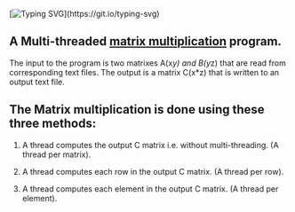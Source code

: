 [![Typing SVG](https://readme-typing-svg.herokuapp.com?font=comfortaa&color=016EEA&size=24&width=500&lines=Matrix+Multiplication+Multi-threading...)](https://git.io/typing-svg)


## A Multi-threaded [matrix multiplication](https://www.mathsisfun.com/algebra/matrix-multiplying.html) program.

The input to the program is two matrixes A(x*y) and B(y*z) that are read from corresponding text files. 
The output is a matrix C(x*z) that is written to an output text file.

## The Matrix multiplication is done using these three methods:

1. A thread computes the output C matrix i.e. without multi-threading. (A thread per matrix).


2. A thread computes each row in the output C matrix. (A thread per row).


3. A thread computes each element in the output C matrix. (A thread per element).

